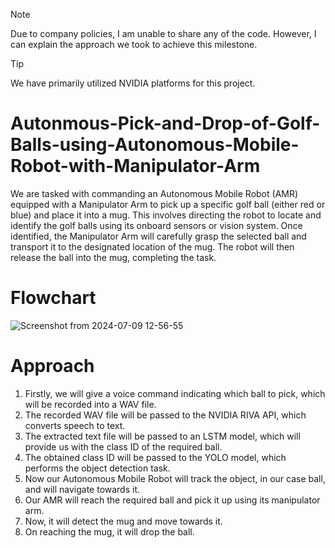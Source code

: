 > [!NOTE]
> Due to company policies, I am unable to share any of the code. However, I can explain the approach we took to achieve this milestone.

> [!TIP]
> We have primarily utilized NVIDIA platforms for this project.

# Autonmous-Pick-and-Drop-of-Golf-Balls-using-Autonomous-Mobile-Robot-with-Manipulator-Arm

We are tasked with commanding an Autonomous Mobile Robot (AMR) equipped with a Manipulator Arm to pick up a specific golf ball (either red or blue) and place it into a mug. This involves directing the robot to locate and identify the golf balls using its onboard sensors or vision system. Once identified, the Manipulator Arm will carefully grasp the selected ball and transport it to the designated location of the mug. The robot will then release the ball into the mug, completing the task.

# Flowchart
![Screenshot from 2024-07-09 12-56-55](https://github.com/manush2312/Autonmous-Pick-and-Drop-of-Golf-Balls-using-Autonomous-Mobile-Robot-with-Manipulator-Arm/assets/112979444/852d5eaf-361d-4bcc-8f5a-d594b768ff02)

# Approach
1. Firstly, we will give a voice command indicating which ball to pick, which will be recorded into a WAV file.
2. The recorded WAV file will be passed to the NVIDIA RIVA API, which converts speech to text.
3. The extracted text file will be passed to an LSTM model, which will provide us with the class ID of the required ball.
4. The obtained class ID will be passed to the YOLO model, which performs the object detection task.
5. Now our Autonomous Mobile Robot will track the object, in our case ball, and will navigate towards it.
6. Our AMR will reach the required ball and pick it up using its manipulator arm.
7. Now, it will detect the mug and move towards it.
8. On reaching the mug, it will drop the ball.
